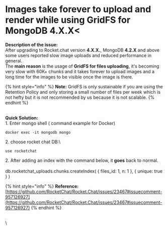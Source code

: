 # Images take forever to upload and render while using GridFS for MongoDB 4.X.X<

**Description of the issue:**\
After upgrading to Rocket.chat version **4.X.X.**, MongoDB **4.2.X**  and above some users reported slow image uploads and reduced performance in general.**​**\
The **main reason** is the usage of **GridFS for files uploading**, it's becoming very slow with 60K+ chunks and it takes forever to upload images and a long time for the images to be visible once the image is there.

{% hint style="info" %}
**Note:** GridFS is only sustainable if you are using the Retention Policy and only storing a small number of files per week which is not hefty but it is not recommended by us because it is not scalable.&#x20;
{% endhint %}

\
**Quick Solution:**\
1\. Enter mongo shell ( command example for Docker)

```
docker exec -it mongodb mongo
```

2\. choose rocket chat DB:\


```
use rocketchat
```

2\. After adding an index with the command below, it **goes** back to normal.\
\
db.rocketchat\_uploads.chunks.createIndex( { files\_id: 1, n: 1 }, { unique: true } )

{% hint style="info" %}
**Reference:** [https://github.com/RocketChat/Rocket.Chat/issues/23467#issuecomment-957126927](https://github.com/RocketChat/Rocket.Chat/issues/23467#issuecomment-957126927)
{% endhint %}

\
\

